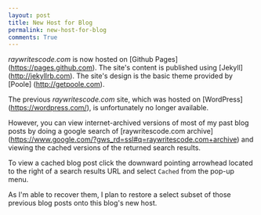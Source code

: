 ```yaml
---
layout: post
title: New Host for Blog 
permalink: new-host-for-blog
comments: True
---
```


*raywritescode.com* is now hosted on [Github Pages] (https://pages.github.com). The site's content is published using [Jekyll] (http://jekyllrb.com). The site's design is the basic theme provided by [Poole] (http://getpoole.com). 

The previous *raywritescode.com* site, which was hosted on [WordPress] (https://wordpress.com/), is unfortunately no longer available. 

However, you can view internet-archived versions of most of my past blog posts by doing a google search of [raywritescode.com archive] (https://www.google.com/?gws_rd=ssl#q=raywritescode.com+archive) and viewing the cached versions of the returned search results. 

To view a cached blog post click the downward pointing arrowhead located to the right of a search results URL and select `Cached` from the pop-up menu.

As I'm able to recover them, I plan to restore a select subset of those previous blog posts onto this blog's new host.
